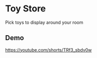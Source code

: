 
# Toy Store

Pick toys to display around your room


## Demo

https://youtube.com/shorts/TRf3_sbdv0w


